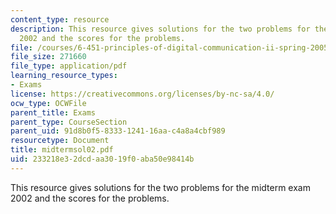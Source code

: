 ```yaml
---
content_type: resource
description: This resource gives solutions for the two problems for the midterm exam
  2002 and the scores for the problems.
file: /courses/6-451-principles-of-digital-communication-ii-spring-2005/233218e32dcdaa3019f0aba50e98414b_midtermsol02.pdf
file_size: 271660
file_type: application/pdf
learning_resource_types:
- Exams
license: https://creativecommons.org/licenses/by-nc-sa/4.0/
ocw_type: OCWFile
parent_title: Exams
parent_type: CourseSection
parent_uid: 91d8b0f5-8333-1241-16aa-c4a8a4cbf989
resourcetype: Document
title: midtermsol02.pdf
uid: 233218e3-2dcd-aa30-19f0-aba50e98414b
---
```

This resource gives solutions for the two problems for the midterm exam 2002 and the scores for the problems.
